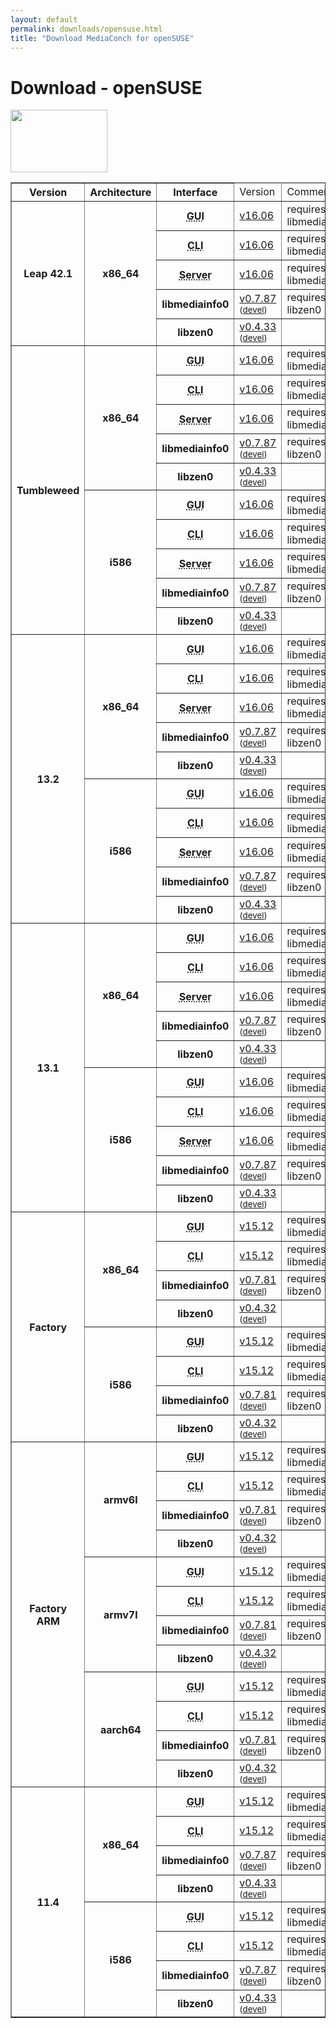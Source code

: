 ```yaml
---
layout: default
permalink: downloads/opensuse.html
title: "Download MediaConch for openSUSE"
---
```


# Download - openSUSE

<img src="/MediaConch/images/openSUSE.png" width="155" height="100"><br />

<table border="1">
<thead>
<tr class="table-header">
    <th>Version</th>
    <th>Architecture</th>
    <th>Interface</th>
    <td>Version</td>
    <td>Comment</td>
</tr>
</thead>
<tbody>

<tr>
	<th rowspan="5">Leap 42.1</th>
    <th rowspan="5" id="Leap_42.1.x86_64">x86_64</th>
    <th><abbr title="Graphical User Interface">GUI</abbr></th>
    <td><a href="//mediaarea.net/download/binary/mediaconch-gui/16.06/mediaconch-gui-16.06.x86_64.openSUSE_Leap_42.1.rpm">v16.06</a></td>
    <td>requires libmediainfo0</td>
</tr>
<tr>
    <th><abbr title="Command Line Interface">CLI</abbr></th>
    <td><a href="//mediaarea.net/download/binary/mediaconch/16.06/mediaconch-16.06.x86_64.openSUSE_Leap_42.1.rpm">v16.06</a></td>
    <td>requires libmediainfo0</td>
</tr>
<tr>
    <th><abbr title="Server">Server</abbr></th>
    <td><a href="//mediaarea.net/download/binary/mediaconch-server/16.06/mediaconch-server-16.06.x86_64.openSUSE_Leap_42.1.rpm">v16.06</a></td>
    <td>requires libmediainfo0</td>
</tr>
<tr>
    <th>libmediainfo0</th>
    <td><a href="//mediaarea.net/download/binary/libmediainfo0/0.7.87/libmediainfo0-0.7.87.x86_64.openSUSE_Leap_42.1.rpm">v0.7.87</a> <small>(<a href="//mediaarea.net/download/binary/libmediainfo0/0.7.87/libmediainfo-devel-0.7.87.x86_64.openSUSE_Leap_42.1.rpm">devel</a>)</small></td>
    <td>requires libzen0</td>
</tr>
<tr>
    <th>libzen0</th>
    <td><a href="//mediaarea.net/download/binary/libzen0/0.4.33/libzen0-0.4.33.x86_64.openSUSE_Leap_42.1.rpm">v0.4.33</a> <small>(<a href="//mediaarea.net/download/binary/libzen0/0.4.33/libzen-devel-0.4.33.x86_64.openSUSE_Leap_42.1.rpm">devel</a>)</small></td>
    <td>&nbsp;</td>
</tr>
<tr>
	<th rowspan="10">Tumbleweed</th>
    <th rowspan="5" id="Tumbleweed.x86_64">x86_64</th>
    <th><abbr title="Graphical User Interface">GUI</abbr></th>
    <td><a href="//mediaarea.net/download/binary/mediaconch-gui/16.06/mediaconch-gui-16.06.x86_64.openSUSE_Tumbleweed.rpm">v16.06</a></td>
    <td>requires libmediainfo0</td>
</tr>
<tr>
    <th><abbr title="Command Line Interface">CLI</abbr></th>
    <td><a href="//mediaarea.net/download/binary/mediaconch/16.06/mediaconch-16.06.x86_64.openSUSE_Tumbleweed.rpm">v16.06</a></td>
    <td>requires libmediainfo0</td>
</tr>
<tr>
    <th><abbr title="Server">Server</abbr></th>
    <td><a href="//mediaarea.net/download/binary/mediaconch-server/16.06/mediaconch-server-16.06.x86_64.openSUSE_Tumbleweed.rpm">v16.06</a></td>
    <td>requires libmediainfo0</td>
</tr>
<tr>
    <th>libmediainfo0</th>
    <td><a href="//mediaarea.net/download/binary/libmediainfo0/0.7.87/libmediainfo0-0.7.87.x86_64.openSUSE_Tumbleweed.rpm">v0.7.87</a> <small>(<a href="//mediaarea.net/download/binary/libmediainfo0/0.7.87/libmediainfo-devel-0.7.87.x86_64.openSUSE_Tumbleweed.rpm">devel</a>)</small></td>
    <td>requires libzen0</td>
</tr>
<tr>
    <th>libzen0</th>
    <td><a href="//mediaarea.net/download/binary/libzen0/0.4.33/libzen0-0.4.33.x86_64.openSUSE_Tumbleweed.rpm">v0.4.33</a> <small>(<a href="//mediaarea.net/download/binary/libzen0/0.4.33/libzen-devel-0.4.33.x86_64.openSUSE_Tumbleweed.rpm">devel</a>)</small></td>
    <td>&nbsp;</td>
</tr>
<tr>
    <th rowspan="5" id="Tumbleweed.i586">i586</th>
    <th><abbr title="Graphical User Interface">GUI</abbr></th>
    <td><a href="//mediaarea.net/download/binary/mediaconch-gui/16.06/mediaconch-gui-16.06.i586.openSUSE_Tumbleweed.rpm">v16.06</a></td>
    <td>requires libmediainfo0</td>
</tr>
<tr>
    <th><abbr title="Command Line Interface">CLI</abbr></th>
    <td><a href="//mediaarea.net/download/binary/mediaconch/16.06/mediaconch-16.06.i586.openSUSE_Tumbleweed.rpm">v16.06</a></td>
    <td>requires libmediainfo0</td>
</tr>
<tr>
    <th><abbr title="Server">Server</abbr></th>
    <td><a href="//mediaarea.net/download/binary/mediaconch-server/16.06/mediaconch-server-16.06.i586.openSUSE_Tumbleweed.rpm">v16.06</a></td>
    <td>requires libmediainfo0</td>
</tr>
<tr>
    <th>libmediainfo0</th>
    <td><a href="//mediaarea.net/download/binary/libmediainfo0/0.7.87/libmediainfo0-0.7.87.i586.openSUSE_Tumbleweed.rpm">v0.7.87</a> <small>(<a href="//mediaarea.net/download/binary/libmediainfo0/0.7.87/libmediainfo-devel-0.7.87.i586.openSUSE_Tumbleweed.rpm">devel</a>)</small></td>
    <td>requires libzen0</td>
</tr>
<tr>
    <th>libzen0</th>
    <td><a href="//mediaarea.net/download/binary/libzen0/0.4.33/libzen0-0.4.33.i586.openSUSE_Tumbleweed.rpm">v0.4.33</a> <small>(<a href="//mediaarea.net/download/binary/libzen0/0.4.33/libzen-devel-0.4.33.i586.openSUSE_Tumbleweed.rpm">devel</a>)</small></td>
    <td>&nbsp;</td>
</tr>
<tr>
	<th rowspan="10">13.2</th>
    <th rowspan="5" id="13.2.x86_64">x86_64</th>
    <th><abbr title="Graphical User Interface">GUI</abbr></th>
    <td><a href="//mediaarea.net/download/binary/mediaconch-gui/16.06/mediaconch-gui-16.06.x86_64.openSUSE_13.2.rpm">v16.06</a></td>
    <td>requires libmediainfo0</td>
</tr>
<tr>
    <th><abbr title="Command Line Interface">CLI</abbr></th>
    <td><a href="//mediaarea.net/download/binary/mediaconch/16.06/mediaconch-16.06.x86_64.openSUSE_13.2.rpm">v16.06</a></td>
    <td>requires libmediainfo0</td>
</tr>
<tr>
    <th><abbr title="Server">Server</abbr></th>
    <td><a href="//mediaarea.net/download/binary/mediaconch-server/16.06/mediaconch-server-16.06.x86_64.openSUSE_13.2.rpm">v16.06</a></td>
    <td>requires libmediainfo0</td>
</tr>
<tr>
    <th>libmediainfo0</th>
    <td><a href="//mediaarea.net/download/binary/libmediainfo0/0.7.87/libmediainfo0-0.7.87.x86_64.openSUSE_13.2.rpm">v0.7.87</a> <small>(<a href="//mediaarea.net/download/binary/libmediainfo0/0.7.87/libmediainfo-devel-0.7.87.x86_64.openSUSE_13.2.rpm">devel</a>)</small></td>
    <td>requires libzen0</td>
</tr>
<tr>
    <th>libzen0</th>
    <td><a href="//mediaarea.net/download/binary/libzen0/0.4.33/libzen0-0.4.33.x86_64.openSUSE_13.2.rpm">v0.4.33</a> <small>(<a href="//mediaarea.net/download/binary/libzen0/0.4.33/libzen-devel-0.4.33.x86_64.openSUSE_13.2.rpm">devel</a>)</small></td>
    <td>&nbsp;</td>
</tr>
<tr>
    <th rowspan="5" id="13.2.i586">i586</th>
    <th><abbr title="Graphical User Interface">GUI</abbr></th>
    <td><a href="//mediaarea.net/download/binary/mediaconch-gui/16.06/mediaconch-gui-16.06.i586.openSUSE_13.2.rpm">v16.06</a></td>
    <td>requires libmediainfo0</td>
</tr>
<tr>
    <th><abbr title="Command Line Interface">CLI</abbr></th>
    <td><a href="//mediaarea.net/download/binary/mediaconch/16.06/mediaconch-16.06.i586.openSUSE_13.2.rpm">v16.06</a></td>
    <td>requires libmediainfo0</td>
</tr>
<tr>
    <th><abbr title="Server">Server</abbr></th>
    <td><a href="//mediaarea.net/download/binary/mediaconch-server/16.06/mediaconch-server-16.06.i586.openSUSE_13.2.rpm">v16.06</a></td>
    <td>requires libmediainfo0</td>
</tr>
<tr>
    <th>libmediainfo0</th>
    <td><a href="//mediaarea.net/download/binary/libmediainfo0/0.7.87/libmediainfo0-0.7.87.i586.openSUSE_13.2.rpm">v0.7.87</a> <small>(<a href="//mediaarea.net/download/binary/libmediainfo0/0.7.87/libmediainfo-devel-0.7.87.i586.openSUSE_13.2.rpm">devel</a>)</small></td>
    <td>requires libzen0</td>
</tr>
<tr>
    <th>libzen0</th>
    <td><a href="//mediaarea.net/download/binary/libzen0/0.4.33/libzen0-0.4.33.i586.openSUSE_13.2.rpm">v0.4.33</a> <small>(<a href="//mediaarea.net/download/binary/libzen0/0.4.33/libzen-devel-0.4.33.i586.openSUSE_13.2.rpm">devel</a>)</small></td>
    <td>&nbsp;</td>
</tr>
<tr>
	<th rowspan="10">13.1</th>
    <th rowspan="5" id="13.1.x86_64">x86_64</th>
    <th><abbr title="Graphical User Interface">GUI</abbr></th>
    <td><a href="//mediaarea.net/download/binary/mediaconch-gui/16.06/mediaconch-gui-16.06.x86_64.openSUSE_13.1.rpm">v16.06</a></td>
    <td>requires libmediainfo0</td>
</tr>
<tr>
    <th><abbr title="Command Line Interface">CLI</abbr></th>
    <td><a href="//mediaarea.net/download/binary/mediaconch/16.06/mediaconch-16.06.x86_64.openSUSE_13.1.rpm">v16.06</a></td>
    <td>requires libmediainfo0</td>
</tr>
<tr>
    <th><abbr title="Server">Server</abbr></th>
    <td><a href="//mediaarea.net/download/binary/mediaconch-server/16.06/mediaconch-server-16.06.x86_64.openSUSE_13.1.rpm">v16.06</a></td>
    <td>requires libmediainfo0</td>
</tr>
<tr>
    <th>libmediainfo0</th>
    <td><a href="//mediaarea.net/download/binary/libmediainfo0/0.7.87/libmediainfo0-0.7.87.x86_64.openSUSE_13.1.rpm">v0.7.87</a> <small>(<a href="//mediaarea.net/download/binary/libmediainfo0/0.7.87/libmediainfo-devel-0.7.87.x86_64.openSUSE_13.1.rpm">devel</a>)</small></td>
    <td>requires libzen0</td>
</tr>
<tr>
    <th>libzen0</th>
    <td><a href="//mediaarea.net/download/binary/libzen0/0.4.33/libzen0-0.4.33.x86_64.openSUSE_13.1.rpm">v0.4.33</a> <small>(<a href="//mediaarea.net/download/binary/libzen0/0.4.33/libzen-devel-0.4.33.x86_64.openSUSE_13.1.rpm">devel</a>)</small></td>
    <td>&nbsp;</td>
</tr>
<tr>
    <th rowspan="5" id="13.1.i586">i586</th>
    <th><abbr title="Graphical User Interface">GUI</abbr></th>
    <td><a href="//mediaarea.net/download/binary/mediaconch-gui/16.06/mediaconch-gui-16.06.i586.openSUSE_13.1.rpm">v16.06</a></td>
    <td>requires libmediainfo0</td>
</tr>
<tr>
    <th><abbr title="Command Line Interface">CLI</abbr></th>
    <td><a href="//mediaarea.net/download/binary/mediaconch/16.06/mediaconch-16.06.i586.openSUSE_13.1.rpm">v16.06</a></td>
    <td>requires libmediainfo0</td>
</tr>
<tr>
    <th><abbr title="Server">Server</abbr></th>
    <td><a href="//mediaarea.net/download/binary/mediaconch-server/16.06/mediaconch-server-16.06.i586.openSUSE_13.1.rpm">v16.06</a></td>
    <td>requires libmediainfo0</td>
</tr>
<tr>
    <th>libmediainfo0</th>
    <td><a href="//mediaarea.net/download/binary/libmediainfo0/0.7.87/libmediainfo0-0.7.87.i586.openSUSE_13.1.rpm">v0.7.87</a> <small>(<a href="//mediaarea.net/download/binary/libmediainfo0/0.7.87/libmediainfo-devel-0.7.87.i586.openSUSE_13.1.rpm">devel</a>)</small></td>
    <td>requires libzen0</td>
</tr>
<tr>
    <th>libzen0</th>
    <td><a href="//mediaarea.net/download/binary/libzen0/0.4.33/libzen0-0.4.33.i586.openSUSE_13.1.rpm">v0.4.33</a> <small>(<a href="//mediaarea.net/download/binary/libzen0/0.4.33/libzen-devel-0.4.33.i586.openSUSE_13.1.rpm">devel</a>)</small></td>
    <td>&nbsp;</td>
</tr>
<tr>
	<th rowspan="8">Factory</th>
    <th rowspan="4" id="Factory.x86_64">x86_64</th>
    <th><abbr title="Graphical User Interface">GUI</abbr></th>
    <td><a href="//mediaarea.net/download/binary/mediaconch-gui/15.12/mediaconch-gui-15.12.x86_64.openSUSE_Factory.rpm">v15.12</a></td>
    <td>requires libmediainfo0</td>
</tr>
<tr>
    <th><abbr title="Command Line Interface">CLI</abbr></th>
    <td><a href="//mediaarea.net/download/binary/mediaconch/15.12/mediaconch-15.12.x86_64.openSUSE_Factory.rpm">v15.12</a></td>
    <td>requires libmediainfo0</td>
</tr>
<tr>
    <th>libmediainfo0</th>
    <td><a href="//mediaarea.net/download/binary/libmediainfo0/0.7.81/libmediainfo0-0.7.81.x86_64.openSUSE_Factory.rpm">v0.7.81</a> <small>(<a href="//mediaarea.net/download/binary/libmediainfo0/0.7.81/libmediainfo-devel-0.7.81.x86_64.openSUSE_Factory.rpm">devel</a>)</small></td>
    <td>requires libzen0</td>
</tr>
<tr>
    <th>libzen0</th>
    <td><a href="//mediaarea.net/download/binary/libzen0/0.4.32/libzen0-0.4.32.x86_64.openSUSE_Factory.rpm">v0.4.32</a> <small>(<a href="//mediaarea.net/download/binary/libzen0/0.4.32/libzen-devel-0.4.32.x86_64.openSUSE_Factory.rpm">devel</a>)</small></td>
    <td>&nbsp;</td>
</tr>
<tr>
    <th rowspan="4" id="Factory.i586">i586</th>
    <th><abbr title="Graphical User Interface">GUI</abbr></th>
    <td><a href="//mediaarea.net/download/binary/mediaconch-gui/15.12/mediaconch-gui-15.12.i586.openSUSE_Factory.rpm">v15.12</a></td>
    <td>requires libmediainfo0</td>
</tr>
<tr>
    <th><abbr title="Command Line Interface">CLI</abbr></th>
    <td><a href="//mediaarea.net/download/binary/mediaconch/15.12/mediaconch-15.12.i586.openSUSE_Factory.rpm">v15.12</a></td>
    <td>requires libmediainfo0</td>
</tr>
<tr>
    <th>libmediainfo0</th>
    <td><a href="//mediaarea.net/download/binary/libmediainfo0/0.7.81/libmediainfo0-0.7.81.i586.openSUSE_Factory.rpm">v0.7.81</a> <small>(<a href="//mediaarea.net/download/binary/libmediainfo0/0.7.81/libmediainfo-devel-0.7.81.i586.openSUSE_Factory.rpm">devel</a>)</small></td>
    <td>requires libzen0</td>
</tr>
<tr>
    <th>libzen0</th>
    <td><a href="//mediaarea.net/download/binary/libzen0/0.4.32/libzen0-0.4.32.i586.openSUSE_Factory.rpm">v0.4.32</a> <small>(<a href="//mediaarea.net/download/binary/libzen0/0.4.32/libzen-devel-0.4.32.i586.openSUSE_Factory.rpm">devel</a>)</small></td>
    <td>&nbsp;</td>
</tr>
<tr>
	<th rowspan="12">Factory ARM</th>
    <th rowspan="4" id="Factory_ARM.armv6l">armv6l</th>
    <th><abbr title="Graphical User Interface">GUI</abbr></th>
    <td><a href="//mediaarea.net/download/binary/mediaconch-gui/15.12/mediaconch-gui-15.12.armv6l.openSUSE_Factory_ARM.rpm">v15.12</a></td>
    <td>requires libmediainfo0</td>
</tr>
<tr>
    <th><abbr title="Command Line Interface">CLI</abbr></th>
    <td><a href="//mediaarea.net/download/binary/mediaconch/15.12/mediaconch-15.12.armv6l.openSUSE_Factory_ARM.rpm">v15.12</a></td>
    <td>requires libmediainfo0</td>
</tr>
<tr>
    <th>libmediainfo0</th>
    <td><a href="//mediaarea.net/download/binary/libmediainfo0/0.7.81/libmediainfo0-0.7.81.armv6l.openSUSE_Factory_ARM.rpm">v0.7.81</a> <small>(<a href="//mediaarea.net/download/binary/libmediainfo0/0.7.81/libmediainfo-devel-0.7.81.armv6l.openSUSE_Factory_ARM.rpm">devel</a>)</small></td>
    <td>requires libzen0</td>
</tr>
<tr>
    <th>libzen0</th>
    <td><a href="//mediaarea.net/download/binary/libzen0/0.4.32/libzen0-0.4.32.armv7l.openSUSE_Factory_ARM.rpm">v0.4.32</a> <small>(<a href="//mediaarea.net/download/binary/libzen0/0.4.32/libzen-devel-0.4.32.armv7l.openSUSE_Factory_ARM.rpm">devel</a>)</small></td>
    <td>&nbsp;</td>
</tr>
<tr>
    <th rowspan="4" id="Factory_ARM.armv7l">armv7l</th>
    <th><abbr title="Graphical User Interface">GUI</abbr></th>
    <td><a href="//mediaarea.net/download/binary/mediaconch-gui/15.12/mediaconch-gui-15.12.armv7l.openSUSE_Factory_ARM.rpm">v15.12</a></td>
    <td>requires libmediainfo0</td>
</tr>
<tr>
    <th><abbr title="Command Line Interface">CLI</abbr></th>
    <td><a href="//mediaarea.net/download/binary/mediaconch/15.12/mediaconch-15.12.armv7l.openSUSE_Factory_ARM.rpm">v15.12</a></td>
    <td>requires libmediainfo0</td>
</tr>
<tr>
    <th>libmediainfo0</th>
    <td><a href="//mediaarea.net/download/binary/libmediainfo0/0.7.81/libmediainfo0-0.7.81.armv7l.openSUSE_Factory_ARM.rpm">v0.7.81</a> <small>(<a href="//mediaarea.net/download/binary/libmediainfo0/0.7.81/libmediainfo-devel-0.7.81.armv7l.openSUSE_Factory_ARM.rpm">devel</a>)</small></td>
    <td>requires libzen0</td>
</tr>
<tr>
    <th>libzen0</th>
    <td><a href="//mediaarea.net/download/binary/libzen0/0.4.32/libzen0-0.4.32.armv7l.openSUSE_Factory_ARM.rpm">v0.4.32</a> <small>(<a href="//mediaarea.net/download/binary/libzen0/0.4.32/libzen-devel-0.4.32.armv7l.openSUSE_Factory_ARM.rpm">devel</a>)</small></td>
    <td>&nbsp;</td>
</tr>
<tr>
    <th rowspan="4" id="Factory_ARM.aarch64">aarch64</th>
    <th><abbr title="Graphical User Interface">GUI</abbr></th>
    <td><a href="//mediaarea.net/download/binary/mediaconch-gui/15.12/mediaconch-gui-15.12.aarch64.openSUSE_Factory_ARM.rpm">v15.12</a></td>
    <td>requires libmediainfo0</td>
</tr>
<tr>
    <th><abbr title="Command Line Interface">CLI</abbr></th>
    <td><a href="//mediaarea.net/download/binary/mediaconch/15.12/mediaconch-15.12.aarch64.openSUSE_Factory_ARM.rpm">v15.12</a></td>
    <td>requires libmediainfo0</td>
</tr>
<tr>
    <th>libmediainfo0</th>
    <td><a href="//mediaarea.net/download/binary/libmediainfo0/0.7.81/libmediainfo0-0.7.81.aarch64.openSUSE_Factory_ARM.rpm">v0.7.81</a> <small>(<a href="//mediaarea.net/download/binary/libmediainfo0/0.7.81/libmediainfo-devel-0.7.81.aarch64.openSUSE_Factory_ARM.rpm">devel</a>)</small></td>
    <td>requires libzen0</td>
</tr>
<tr>
    <th>libzen0</th>
    <td><a href="//mediaarea.net/download/binary/libzen0/0.4.32/libzen0-0.4.32.aarch64.openSUSE_Factory_ARM.rpm">v0.4.32</a> <small>(<a href="//mediaarea.net/download/binary/libzen0/0.4.32/libzen-devel-0.4.32.aarch64.openSUSE_Factory_ARM.rpm">devel</a>)</small></td>
    <td>&nbsp;</td>
</tr>
<tr>
	<th rowspan="8">11.4</th>
    <th rowspan="4" id="11.4.x86_64">x86_64</th>
    <th><abbr title="Graphical User Interface">GUI</abbr></th>
    <td><a href="//mediaarea.net/download/binary/mediaconch-gui/15.12/mediaconch-gui-15.12.x86_64.openSUSE_11.4.rpm">v15.12</a></td>
    <td>requires libmediainfo0</td>
</tr>
<tr>
    <th><abbr title="Command Line Interface">CLI</abbr></th>
    <td><a href="//mediaarea.net/download/binary/mediaconch/15.12/mediaconch-15.12.x86_64.openSUSE_11.4.rpm">v15.12</a></td>
    <td>requires libmediainfo0</td>
</tr>
<tr>
    <th>libmediainfo0</th>
    <td><a href="//mediaarea.net/download/binary/libmediainfo0/0.7.87/libmediainfo0-0.7.87.x86_64.openSUSE_11.4.rpm">v0.7.87</a> <small>(<a href="//mediaarea.net/download/binary/libmediainfo0/0.7.87/libmediainfo-devel-0.7.87.x86_64.openSUSE_11.4.rpm">devel</a>)</small></td>
    <td>requires libzen0</td>
</tr>
<tr>
    <th>libzen0</th>
    <td><a href="//mediaarea.net/download/binary/libzen0/0.4.33/libzen0-0.4.33.x86_64.openSUSE_11.4.rpm">v0.4.33</a> <small>(<a href="//mediaarea.net/download/binary/libzen0/0.4.33/libzen-devel-0.4.33.x86_64.openSUSE_11.4.rpm">devel</a>)</small></td>
    <td>&nbsp;</td>
</tr>
<tr>
    <th rowspan="4" id="11.4.i586">i586</th>
    <th><abbr title="Graphical User Interface">GUI</abbr></th>
    <td><a href="//mediaarea.net/download/binary/mediaconch-gui/15.12/mediaconch-gui-15.12.i586.openSUSE_11.4.rpm">v15.12</a></td>
    <td>requires libmediainfo0</td>
</tr>
<tr>
    <th><abbr title="Command Line Interface">CLI</abbr></th>
    <td><a href="//mediaarea.net/download/binary/mediaconch/15.12/mediaconch-15.12.i586.openSUSE_11.4.rpm">v15.12</a></td>
    <td>requires libmediainfo0</td>
</tr>
<tr>
    <th>libmediainfo0</th>
    <td><a href="//mediaarea.net/download/binary/libmediainfo0/0.7.87/libmediainfo0-0.7.87.i586.openSUSE_11.4.rpm">v0.7.87</a> <small>(<a href="//mediaarea.net/download/binary/libmediainfo0/0.7.87/libmediainfo-devel-0.7.87.i586.openSUSE_11.4.rpm">devel</a>)</small></td>
    <td>requires libzen0</td>
</tr>
<tr>
    <th>libzen0</th>
    <td><a href="//mediaarea.net/download/binary/libzen0/0.4.33/libzen0-0.4.33.i586.openSUSE_11.4.rpm">v0.4.33</a> <small>(<a href="//mediaarea.net/download/binary/libzen0/0.4.33/libzen-devel-0.4.33.i586.openSUSE_11.4.rpm">devel</a>)</small></td>
    <td>&nbsp;</td>
</tr>
</tbody>
</table>
